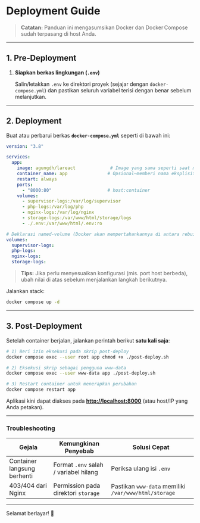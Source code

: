 # Deployment Guide

> **Catatan:** Panduan ini mengasumsikan Docker dan Docker Compose sudah terpasang di host Anda.

---

## 1. Pre‑Deployment

1. **Siapkan berkas lingkungan (`.env`)**

   Salin/letakkan `.env` ke direktori proyek (sejajar dengan `docker-compose.yml`) dan pastikan seluruh variabel terisi dengan benar sebelum melanjutkan.

---

## 2. Deployment

Buat atau perbarui berkas **`docker-compose.yml`** seperti di bawah ini:

```yaml
version: "3.8"

services:
  app:
    image: agungdh/lareact             # Image yang sama seperti saat menggunakan `docker run`
    container_name: app               # Opsional—memberi nama eksplisit
    restart: always
    ports:
      - "8000:80"                     # host:container
    volumes:
      - supervisor-logs:/var/log/supervisor
      - php-logs:/var/log/php
      - nginx-logs:/var/log/nginx
      - storage-logs:/var/www/html/storage/logs
      - ./.env:/var/www/html/.env:ro

# Deklarasi named‑volume (Docker akan mempertahankannya di antara rebuild)
volumes:
  supervisor-logs:
  php-logs:
  nginx-logs:
  storage-logs:
```

> **Tips:** Jika perlu menyesuaikan konfigurasi (mis. port host berbeda), ubah nilai di atas sebelum menjalankan langkah berikutnya.

Jalankan stack:

```bash
docker compose up -d
```

---

## 3. Post‑Deployment

Setelah container berjalan, jalankan perintah berikut **satu kali saja**:

```bash
# 1) Beri izin eksekusi pada skrip post‑deploy
docker compose exec --user root app chmod +x ./post-deploy.sh

# 2) Eksekusi skrip sebagai pengguna www-data
docker compose exec --user www-data app ./post-deploy.sh

# 3) Restart container untuk menerapkan perubahan
docker compose restart app
```

Aplikasi kini dapat diakses pada **[http://localhost:8000](http://localhost:8000)** (atau host/IP yang Anda petakan).

---

### Troubleshooting

| Gejala                      | Kemungkinan Penyebab                  | Solusi Cepat                                         |
| --------------------------- | ------------------------------------- | ---------------------------------------------------- |
| Container langsung berhenti | Format `.env` salah / variabel hilang | Periksa ulang isi `.env`                             |
| 403/404 dari Nginx          | Permission pada direktori `storage`   | Pastikan `www-data` memiliki `/var/www/html/storage` |

---

Selamat berlayar! 🚀
